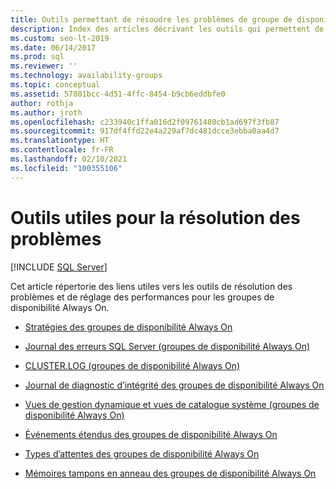```yaml
---
title: Outils permettant de résoudre les problèmes de groupe de disponibilité (index de contenu)
description: Index des articles décrivant les outils qui permettent de superviser les groupes de disponibilité et de résoudre les problèmes liés à ces groupes.
ms.custom: seo-lt-2019
ms.date: 06/14/2017
ms.prod: sql
ms.reviewer: ''
ms.technology: availability-groups
ms.topic: conceptual
ms.assetid: 57801bcc-4d51-4ffc-8454-b9cb6eddbfe0
author: rothja
ms.author: jroth
ms.openlocfilehash: c233940c1ffa016d2f09761480cb1ad697f3fb87
ms.sourcegitcommit: 917df4ffd22e4a229af7dc481dcce3ebba0aa4d7
ms.translationtype: HT
ms.contentlocale: fr-FR
ms.lasthandoff: 02/10/2021
ms.locfileid: "100355106"
---
```

# <a name="useful-tools-for-troubleshooting"></a>Outils utiles pour la résolution des problèmes
[!INCLUDE [SQL Server](../../../includes/applies-to-version/sqlserver.md)]
    
 Cet article répertorie des liens utiles vers les outils de résolution des problèmes et de réglage des performances pour les groupes de disponibilité Always On.  
  
  - [Stratégies des groupes de disponibilité Always On](always-on-policies.md)  
  
  - [Journal des erreurs SQL Server &#40;groupes de disponibilité Always On&#41;](sql-server-error-log-always-on-availability-groups.md)  
  
  - [CLUSTER.LOG &#40;groupes de disponibilité Always On&#41;](cluster-log-always-on-availability-groups.md)  
  
  - [Journal de diagnostic d’intégrité des groupes de disponibilité Always On](always-on-health-diagnostics-log.md)  
  
  - [Vues de gestion dynamique et vues de catalogue système &#40;groupes de disponibilité Always On&#41;](dynamic-management-views-and-system-catalog-views-always-on-availability-groups.md)  
  
  - [Événements étendus des groupes de disponibilité Always On](always-on-extended-events.md)  
  
  - [Types d’attentes des groupes de disponibilité Always On](always-on-wait-types.md)  
  
  - [Mémoires tampons en anneau des groupes de disponibilité Always On](always-on-ring-buffers.md)  
  
  
